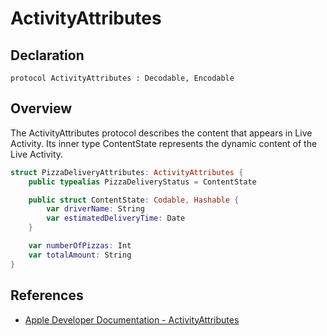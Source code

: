 # ActivityAttributes

## Declaration

`` protocol ActivityAttributes : Decodable, Encodable ``

## Overview

The ActivityAttributes protocol describes the content that appears in Live Activity. Its inner type ContentState represents the dynamic content of the Live Activity.

``` swift
struct PizzaDeliveryAttributes: ActivityAttributes {
    public typealias PizzaDeliveryStatus = ContentState

    public struct ContentState: Codable, Hashable {
        var driverName: String
        var estimatedDeliveryTime: Date
    }

    var numberOfPizzas: Int
    var totalAmount: String
}
```

## References

- [Apple Developer Documentation - ActivityAttributes](https://developer.apple.com/documentation/activitykit/activityattributes)